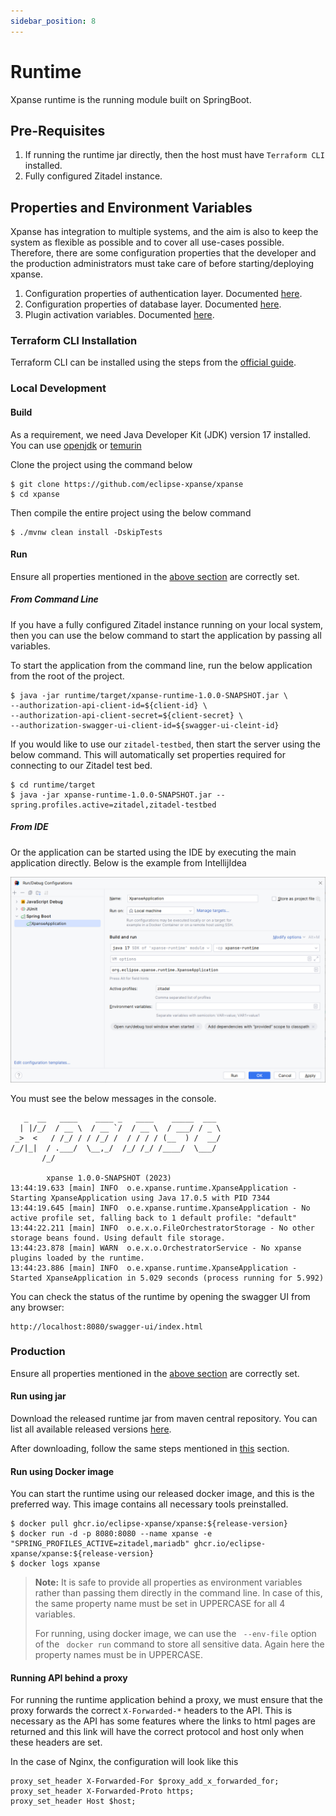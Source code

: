 ```yaml
---
sidebar_position: 8
---
```


# Runtime

Xpanse runtime is the running module built on SpringBoot.

## Pre-Requisites

1. If running the runtime jar directly, then the host must have `Terraform CLI` installed.
2. Fully configured Zitadel instance.

## Properties and Environment Variables

Xpanse has integration to multiple systems, and the aim is also to keep the system as flexible as possible and to cover
all use-cases possible. Therefore, there are some configuration properties that the developer and the production
administrators must take care of before starting/deploying xpanse.

1. Configuration properties of authentication layer. Documented [here](authentication-authorization.md#runtime).
2. Configuration properties of database layer. Documented [here](database.md#maria-db).
3. Plugin activation variables. Documented [here](plugins.md#plugin-activation).

### Terraform CLI Installation

Terraform CLI can be installed using the steps from
the [official guide](https://developer.hashicorp.com/terraform/downloads).

### Local Development

#### Build

As a requirement, we need Java Developer Kit (JDK) version 17 installed. You can use [openjdk](https://openjdk.org/)
or [temurin](https://adoptium.net/)

Clone the project using the command below

```shell
$ git clone https://github.com/eclipse-xpanse/xpanse
$ cd xpanse
```

Then compile the entire project using the below command

```shell
$ ./mvnw clean install -DskipTests
```

#### Run

Ensure all properties mentioned in the [above section](#properties-and-environment-variables) are correctly set.

##### From Command Line

If you have a fully configured Zitadel instance running on your local system, then you can use the below command to
start the application by passing all variables.

To start the application from the command line, run the below application from the root of the project.

```shell
$ java -jar runtime/target/xpanse-runtime-1.0.0-SNAPSHOT.jar \
--authorization-api-client-id=${client-id} \
--authorization-api-client-secret=${client-secret} \
--authorization-swagger-ui-client-id=${swagger-ui-cleint-id}
```

If you would like to use our `zitadel-testbed`, then start the server using the below command.
This will automatically set properties required for connecting to our Zitadel test bed.

```shell
$ cd runtime/target
$ java -jar xpanse-runtime-1.0.0-SNAPSHOT.jar --spring.profiles.active=zitadel,zitadel-testbed
```

##### From IDE

Or the application can be started using the IDE by executing the main application directly.
Below is the example from IntellijIdea

![img.png](images/ide-run.png)

You must see the below messages in the console.

```shell
   _  __   ____    ____ _   ____    _____  ___
  | |/_/  / __ \  / __ `/  / __ \  / ___/ / _ \
 _>  <   / /_/ / / /_/ /  / / / / (__  ) /  __/
/_/|_|  / .___/  \__,_/  /_/ /_/ /____/  \___/
       /_/

        xpanse 1.0.0-SNAPSHOT (2023)
13:44:19.633 [main] INFO  o.e.xpanse.runtime.XpanseApplication - Starting XpanseApplication using Java 17.0.5 with PID 7344
13:44:19.645 [main] INFO  o.e.xpanse.runtime.XpanseApplication - No active profile set, falling back to 1 default profile: "default"
13:44:22.211 [main] INFO  o.e.x.o.FileOrchestratorStorage - No other storage beans found. Using default file storage.
13:44:23.878 [main] WARN  o.e.x.o.OrchestratorService - No xpanse plugins loaded by the runtime.
13:44:23.886 [main] INFO  o.e.xpanse.runtime.XpanseApplication - Started XpanseApplication in 5.029 seconds (process running for 5.992)
```

You can check the status of the runtime by opening the swagger UI from any
browser:

```
http://localhost:8080/swagger-ui/index.html
```

### Production

Ensure all properties mentioned in the [above section](#properties-and-environment-variables) are correctly set.

#### Run using jar

Download the released runtime jar from maven central repository.
You can list all available released versions [here](https://oss.sonatype.org/#nexus-search;quick~xpanse-runtime).

After downloading, follow the same steps mentioned in [this](#from-command-line) section.

#### Run using Docker image

You can start the runtime using our released docker image, and this is the preferred way.
This image contains all necessary tools preinstalled.

```shell
$ docker pull ghcr.io/eclipse-xpanse/xpanse:${release-version}
$ docker run -d -p 8080:8080 --name xpanse -e "SPRING_PROFILES_ACTIVE=zitadel,mariadb" ghcr.io/eclipse-xpanse/xpanse:${release-version}
$ docker logs xpanse
```

> **Note:** It is safe to provide all properties as environment variables rather than passing them
> directly in the command line.
> In case of this, the same property name must be set in UPPERCASE for all 4 variables.
>
> For running, using docker image, we can use the ` --env-file` option of the `
docker run` command to store all sensitive data.
> Again here the property names must be in UPPERCASE.

#### Running API behind a proxy

For running the runtime application behind a proxy, we must ensure that the proxy forwards the correct `X-Forwarded-*`
headers to the API.
This is necessary as the API has some features where the links to html pages are returned
and this link will have the correct protocol and host only when these headers are set.

In the case of Nginx, the configuration will look like this

```nginx configuration
proxy_set_header X-Forwarded-For $proxy_add_x_forwarded_for;
proxy_set_header X-Forwarded-Proto https;
proxy_set_header Host $host;
```
